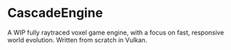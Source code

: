 # CascadeEngine
A WIP fully raytraced voxel game engine, with a focus on fast, responsive world evolution. Written from scratch in Vulkan.
